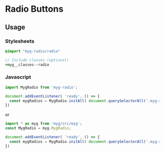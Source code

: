 # Radio Buttons

## Usage

### Stylesheets

```sass
@import "myg-radio/radio"

// Include classes (optional)
+myg__classes--radio
```

### Javascript

```js
import MygRadio from 'myg-radio';

document.addEventListener( 'ready', () => {
  const mygRadios = MygRadio.initAll( document.querySelectorAll('.myg-radio'), {} );
})
```

or

```js
import * as myg from 'myg/src/myg';
const MygRadio = myg.MygRadio;

document.addEventListener( 'ready', () => {
  const mygRadios = MygRadio.initAll( document.querySelectorAll('.myg-radio'), {} );
})
```
